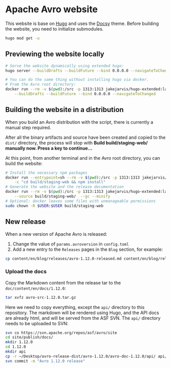 # Apache Avro website

This website is base on [Hugo](https://gohugo.io) and uses the [Docsy](https://www.docsy.dev/) theme.
Before building the website, you need to initialize submodules.

```sh
hugo mod get -u
```

## Previewing the website locally

```sh
# Serve the website dynamically using extended hugo:
hugo server --buildDrafts --buildFuture --bind 0.0.0.0 --navigateToChanged

# You can do the same thing without installing hugo via docker.
# From the Avro root directory:
docker run --rm -v $(pwd):/src -p 1313:1313 jakejarvis/hugo-extended:latest --source doc/ server \
    --buildDrafts --buildFuture --bind 0.0.0.0 --navigateToChanged
```

## Building the website in a distribution

When you build an Avro distribution with the script, there is currently a manual step required.

After all the binary artifacts and source have been created and copied to the `dist/` directory, the process will 
stop with **Build build/staging-web/ manually now. Press a key to continue...**

At this point, from another terminal and in the Avro root directory, you can build the website:

```sh
# Install the necessary npm packages
docker run --entrypoint=sh --rm -v $(pwd):/src -p 1313:1313 jakejarvis/hugo-extended:latest \
    -c "cd build/staging-web && npm install"
# Generate the website and the release documentation
docker run --rm -v $(pwd):/src -p 1313:1313 jakejarvis/hugo-extended:latest \
    --source build/staging-web/  --gc --minify
# Optional: docker leaves some files with unmanageable permissions 
sudo chown -R $USER:$USER build/staging-web
```

## New release

When a new version of Apache Avro is released:

1. Change the value of `params.avroversion` in `config.toml`
2. Add a new entry to the `Releases` pages in the `Blog` section, for example:

```sh
cp content/en/blog/releases/avro-1.12.0-released.md content/en/blog/releases/avro-1.13.0-released.md
```

### Upload the docs

Copy the Markdown content from the release tar to the `doc/content/en/docs/1.12.0`:

```sh
tar xvfz avro-src-1.12.0.tar.gz
```

Here we need to copy everything, except the `api/` directory to this repository. The markdown will be rendered using Hugo, and the API docs are already html, and will be served from the ASF SVN. The `api/` directory needs to be uploaded to SVN:

```sh
svn co https://svn.apache.org/repos/asf/avro/site
cd site/publish/docs/
mkdir 1.12.0
cd 1.12.0
mkdir api
cp -r ~/Desktop/avro-release-dist/avro-1.12.0/avro-doc-1.12.0/api/ api/
svn commit -m "Avro 1.12.0 release"
```
